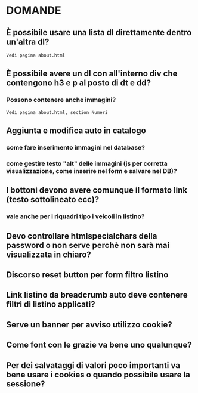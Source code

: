 # DOMANDE

## È possibile usare una lista dl direttamente dentro un'altra dl? 
    Vedi pagina about.html

## È possibile avere un dl con all'interno div che contengono h3 e p al posto di dt e dd?

### Possono contenere anche immagini?
    Vedi pagina about.html, section Numeri

## Aggiunta e modifica auto in catalogo
### come fare inserimento immagini nel database?

### come gestire testo "alt" delle immagini (js per corretta visualizzazione, come inserire nel form e salvare nel DB)?

## I bottoni devono avere comunque il formato link (testo sottolineato ecc)?
### vale anche per i riquadri tipo i veicoli in listino?

## Devo controllare htmlspecialchars della password o non serve perchè non sarà mai visualizzata in chiaro?

## Discorso reset button per form filtro listino 

## Link listino da breadcrumb auto deve contenere filtri di listino applicati?

## Serve un banner per avviso utilizzo cookie?

## Come font con le grazie va bene uno qualunque?

## Per dei salvataggi di valori poco importanti va bene usare i cookies o quando possibile usare la sessione?
